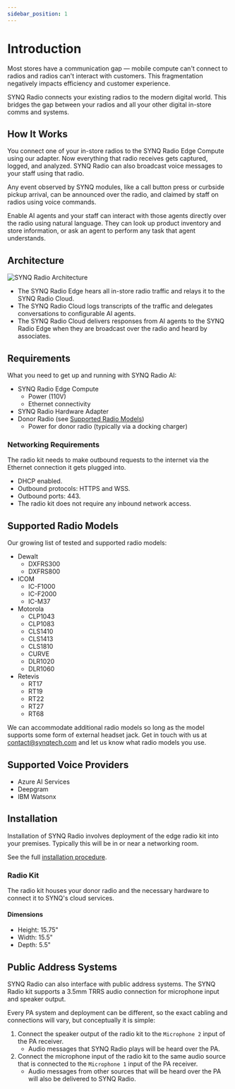 ```yaml
---
sidebar_position: 1
---
```


# Introduction
Most stores have a communication gap — mobile compute can't connect to radios and radios can't interact with customers. This fragmentation negatively impacts efficiency and customer experience. 

SYNQ Radio connects your existing radios to the modern digital world. This bridges the gap between your radios and all your other digital in-store comms and systems.

## How It Works
You connect one of your in-store radios to the SYNQ Radio Edge Compute using our adapter. Now everything that radio receives gets captured, logged, and analyzed. SYNQ Radio can also broadcast voice messages to your staff using that radio.

Any event observed by SYNQ modules, like a call button press or curbside pickup arrival, can be announced over the radio, and claimed by staff on radios using voice commands. 

Enable AI agents and your staff can interact with those agents directly over the radio using natural language. They can look up product inventory and store information, or ask an agent to perform any task that agent understands. 

## Architecture
![SYNQ Radio Architecture](/img/radio/synq-radio-high-level-architecture.png)
- The SYNQ Radio Edge hears all in-store radio traffic and relays it to the SYNQ Radio Cloud.
- The SYNQ Radio Cloud logs transcripts of the traffic and delegates conversations to configurable AI agents.
- The SYNQ Radio Cloud delivers responses from AI agents to the SYNQ Radio Edge when they are broadcast over the radio and heard by associates.

## Requirements
What you need to get up and running with SYNQ Radio AI:
- SYNQ Radio Edge Compute
  - Power (110V)
  - Ethernet connectivity
- SYNQ Radio Hardware Adapter
- Donor Radio (see [Supported Radio Models](#supported-radio-models))
  - Power for donor radio (typically via a docking charger)

### Networking Requirements
The radio kit needs to make outbound requests to the internet via the Ethernet connection it gets plugged into.
- DHCP enabled.
- Outbound protocols: HTTPS and WSS.
- Outbound ports: 443.
- The radio kit does not require any inbound network access.

## Supported Radio Models
Our growing list of tested and supported radio models:
- Dewalt
  - DXFRS300
  - DXFRS800
- ICOM
  - IC-F1000 
  - IC-F2000 
  - IC-M37
- Motorola
  - CLP1043
  - CLP1083
  - CLS1410
  - CLS1413
  - CLS1810
  - CURVE
  - DLR1020
  - DLR1060
- Retevis
  - RT17
  - RT19
  - RT22
  - RT27
  - RT68

We can accommodate additional radio models so long as the model supports some form of external headset jack. Get in touch with us at contact@synqtech.com and let us know what radio models you use.

## Supported Voice Providers
- Azure AI Services
- Deepgram
- IBM Watsonx

## Installation
Installation of SYNQ Radio involves deployment of the edge radio kit into your premises. Typically this will be in or near a networking room. 

See the full [installation procedure](./installation.md).

### Radio Kit
The radio kit houses your donor radio and the necessary hardware to connect it to SYNQ's cloud services. 

#### Dimensions
- Height: 15.75"
- Width: 15.5"
- Depth: 5.5"

## Public Address Systems
SYNQ Radio can also interface with public address systems. The SYNQ Radio kit supports a 3.5mm TRRS audio connection for microphone input and speaker output.

Every PA system and deployment can be different, so the exact cabling and connections will vary, but conceptually it is simple:
1. Connect the speaker output of the radio kit to the `Microphone 2` input of the PA receiver. 
   - Audio messages that SYNQ Radio plays will be heard over the PA. 
2. Connect the microphone input of the radio kit to the same audio source that is connected to the `Microphone 1` input of the PA receiver. 
   - Audio messages from other sources that will be heard over the PA will also be delivered to SYNQ Radio.
